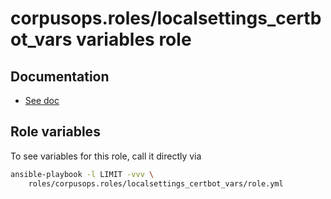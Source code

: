 # corpusops.roles/localsettings_certbot_vars variables role
## Documentation
- [See doc](../certbot_server_configuration)

## Role variables
To see variables for this role, call it directly via
```bash
ansible-playbook -l LIMIT -vvv \
    roles/corpusops.roles/localsettings_certbot_vars/role.yml
```
